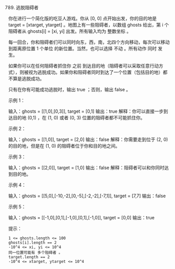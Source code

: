 789. 逃脱阻碍者

你在进行一个简化版的吃豆人游戏。你从 [0, 0] 点开始出发，你的目的地是 target = [xtarget, ytarget] 。地图上有一些阻碍者，以数组 ghosts 给出，第 i 个阻碍者从 ghosts[i] = [xi, yi] 出发。所有输入均为 整数坐标 。

每一回合，你和阻碍者们可以同时向东，西，南，北四个方向移动，每次可以移动到距离原位置 1 个单位 的新位置。当然，也可以选择 不动 。所有动作 同时 发生。

如果你可以在任何阻碍者抓住你 之前 到达目的地（阻碍者可以采取任意行动方式），则被视为逃脱成功。如果你和阻碍者同时到达了一个位置（包括目的地）都不算是逃脱成功。

只有在你有可能成功逃脱时，输出 true ；否则，输出 false 。
 

示例 1：

输入：ghosts = [[1,0],[0,3]], target = [0,1]
输出：true
解释：你可以直接一步到达目的地 (0,1) ，在 (1, 0) 或者 (0, 3) 位置的阻碍者都不可能抓住你。 

示例 2：

输入：ghosts = [[1,0]], target = [2,0]
输出：false
解释：你需要走到位于 (2, 0) 的目的地，但是在 (1, 0) 的阻碍者位于你和目的地之间。 

示例 3：

输入：ghosts = [[2,0]], target = [1,0]
输出：false
解释：阻碍者可以和你同时达到目的地。 

示例 4：

输入：ghosts = [[5,0],[-10,-2],[0,-5],[-2,-2],[-7,1]], target = [7,7]
输出：false

示例 5：

输入：ghosts = [[-1,0],[0,1],[-1,0],[0,1],[-1,0]], target = [0,0]
输出：true

 

提示：

    1 <= ghosts.length <= 100
    ghosts[i].length == 2
    -10^4 <= xi, yi <= 10^4
    同一位置可能有 多个阻碍者 。
    target.length == 2
    -10^4 <= xtarget, ytarget <= 10^4

